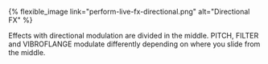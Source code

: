 ---
---

{% flexible_image link="perform-live-fx-directional.png" alt="Directional FX" %}

Effects with directional modulation are divided in the middle. PITCH, FILTER and VIBROFLANGE modulate differently depending on where you slide from the middle.
